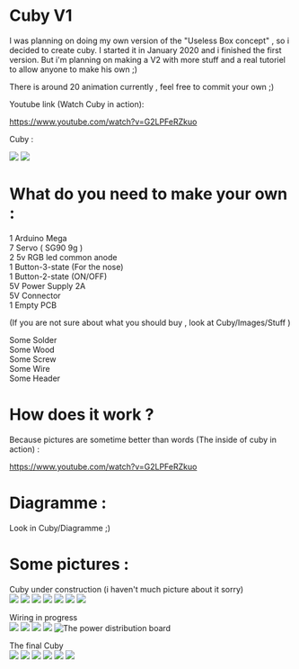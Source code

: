 # Cuby V1 
 
 I was planning on doing my own version of the "Useless Box concept" , so i decided to create cuby. I started it in January 2020 and i finished the first version. But i'm planning on making a V2 with more stuff and a real tutoriel to allow anyone to make his own ;)
 
 There is around 20 animation currently , feel free to commit your own ;)
 
 Youtube link (Watch Cuby in action):
 
 https://www.youtube.com/watch?v=G2LPFeRZkuo
     
 Cuby : 
 
 ![](../master/Images/IMG_1.jpg)
 ![](../master/Images/IMG_2.jpg)
 
# What do you need to make your own :  
 
 1 Arduino Mega  
 7 Servo ( SG90 9g )  
 2 5v RGB led common anode  
 1 Button-3-state (For the nose)  
 1 Button-2-state (ON/OFF)  
 5V Power Supply 2A  
 5V Connector  
 1 Empty PCB   
 
 (If you are not sure about what you should buy , look at Cuby/Images/Stuff )  
 
 Some Solder  
 Some Wood  
 Some Screw  
 Some Wire  
 Some Header  
 
 
# How does it work ?   

 Because pictures are sometime better than words (The inside of cuby in action) :   
 
 https://www.youtube.com/watch?v=G2LPFeRZkuo
          
# Diagramme : 
 Look in Cuby/Diagramme ;)  

# Some pictures :

Cuby under construction (i haven't much picture about it sorry)  
![](../master/Images/IMG_8.jpg)
![](../master/Images/IMG_5.jpg)
![](../master/Images/IMG_3.jpg)
![](../master/Images/IMG_4.jpg)
![](../master/Images/IMG_6.jpg)
![](../master/Images/IMG_7.jpg)
![](../master/Images/IMG_11.jpg)

Wiring in progress  
![](../master/Images/IMG_14.jpg)
![](../master/Images/IMG_15.jpg)
![](../master/Images/IMG_10.jpg)
![](../master/Images/IMG_14.jpg)
![The power distribution board](../master/Images/IMG_15.jpg)

The final Cuby   
![](../master/Images/IMG_19.jpg)
![](../master/Images/IMG_21.jpg)
![](../master/Images/IMG_16.jpg)
![](../master/Images/IMG_18.jpg)
![](../master/Images/IMG_13.jpg)
![](../master/Images/IMG_12.jpg)

